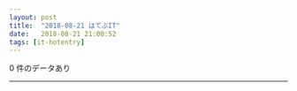 ```yaml
---
layout: post
title:  "2018-08-21 はてぶIT"
date:   2018-08-21 21:00:52
tags: [it-hotentry]
---
```

0 件のデータあり

<hr>
